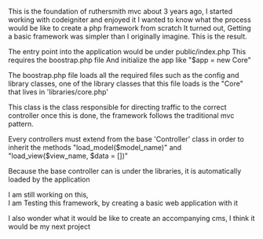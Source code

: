 This is the foundation of ruthersmith mvc
about 3 years ago, I started working with codeigniter and enjoyed it
I wanted to know what the process would be like to create a php framework from scratch
It turned out, Getting a basic framework was simpler than I originally imagine.
This is the result.

The entry point into the application would be under public/index.php
This requires the boostrap.php file
And initialize the app like "$app = new Core"

The boostrap.php file loads all the required files
such as the config and library classes, one of the library classes that this file loads 
is the "Core" that lives in 'libraries/core.php'

This class is the class responsible for directing traffic to the correct controller
once this is done, the framework follows the traditional mvc pattern.

Every controllers must extend from the base 'Controller' class in order to inherit 
the methods "load_model($model_name)" and "load_view($view_name, $data = [])"

Because the base controller can is under the libraries, it is automatically loaded by the application

I am still working on this,  
I am Testing this framework, by creating a basic web application with it

I also wonder what it would be like to create an accompanying cms, I think it would be my next project


